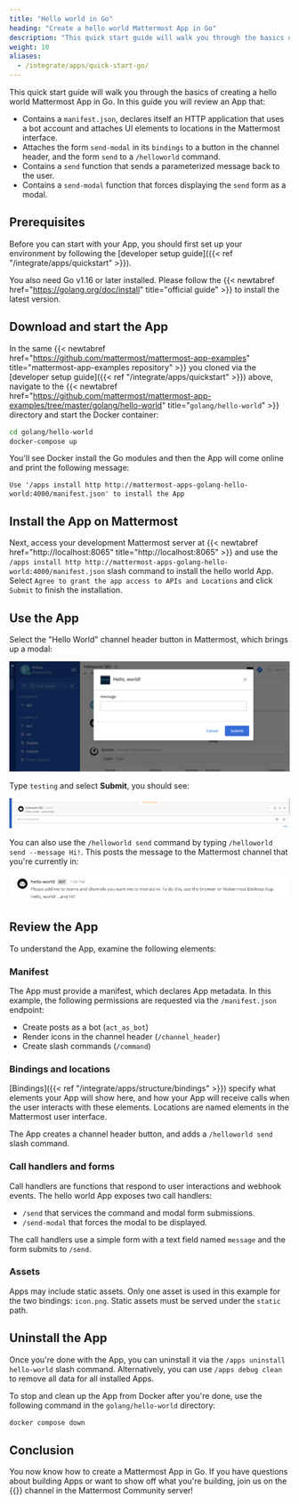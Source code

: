 ```yaml
---
title: "Hello world in Go"
heading: "Create a hello world Mattermost App in Go"
description: "This quick start guide will walk you through the basics of creating a hello world Mattermost App in Go."
weight: 10
aliases:
  - /integrate/apps/quick-start-go/
---
```


This quick start guide will walk you through the basics of creating a hello world Mattermost App in Go. In this guide you will review an App that:

- Contains a `manifest.json`, declares itself an HTTP application that uses a bot account and attaches UI elements to locations in the Mattermost interface.
- Attaches the form `send-modal` in its `bindings` to a button in the channel header, and the form `send` to a `/helloworld` command.
- Contains a `send` function that sends a parameterized message back to the user.
- Contains a `send-modal` function that forces displaying the `send` form as a modal.

## Prerequisites

Before you can start with your App, you should first set up your environment by following the [developer setup guide]({{< ref "/integrate/apps/quickstart" >}}).

You also need Go v1.16 or later installed. Please follow the {{< newtabref href="https://golang.org/doc/install" title="official guide" >}} to install the latest version.

## Download and start the App

In the same {{< newtabref href="https://github.com/mattermost/mattermost-app-examples" title="mattermost-app-examples repository" >}} you cloned via the [developer setup guide]({{< ref "/integrate/apps/quickstart" >}}) above, navigate to the {{< newtabref href="https://github.com/mattermost/mattermost-app-examples/tree/master/golang/hello-world" title="`golang/hello-world`" >}} directory and start the Docker container:

```sh
cd golang/hello-world
docker-compose up
```

You'll see Docker install the Go modules and then the App will come online and print the following message:

    Use '/apps install http http://mattermost-apps-golang-hello-world:4000/manifest.json' to install the App

## Install the App on Mattermost

Next, access your development Mattermost server at {{< newtabref href="http://localhost:8065" title="http://localhost:8065" >}} and use the `/apps install http http://mattermost-apps-golang-hello-world:4000/manifest.json` slash command to install the hello world App. Select `Agree to grant the app access to APIs and Locations` and click `Submit` to finish the installation.

## Use the App

Select the "Hello World" channel header button in Mattermost, which brings up a modal:

![image](modal.png)

Type `testing` and select **Submit**, you should see:

![image](submit.png)

You can also use the `/helloworld send` command by typing `/helloworld send --message Hi!`. This posts the message to the Mattermost channel that you're currently in:

![image](command.png)

## Review the App

To understand the App, examine the following elements:

### Manifest

The App must provide a manifest, which declares App metadata. In this example, the following permissions are requested via the `/manifest.json` endpoint:

- Create posts as a bot (`act_as_bot`)
- Render icons in the channel header (`/channel_header`)
- Create slash commands (`/command`)

### Bindings and locations

[Bindings]({{< ref "/integrate/apps/structure/bindings" >}}) specify what elements your App will show here, and how your App will receive calls when the user interacts with these elements. Locations are named elements in the Mattermost user interface.

The App creates a channel header button, and adds a `/helloworld send` slash command.

### Call handlers and forms

Call handlers are functions that respond to user interactions and webhook events. The hello world App exposes two call handlers:

- `/send` that services the command and modal form submissions.
- `/send-modal` that forces the modal to be displayed.

The call handlers use a simple form with a text field named `message` and the form submits to `/send`.

### Assets

Apps may include static assets. Only one asset is used in this example for the two bindings: `icon.png`. Static assets must be served under the `static` path.

## Uninstall the App

Once you're done with the App, you can uninstall it via the `/apps uninstall hello-world` slash command. Alternatively, you can use `/apps debug clean` to remove all data for all installed Apps.

To stop and clean up the App from Docker after you're done, use the following command in the `golang/hello-world` directory:

```sh
docker compose down
```

## Conclusion

You now know how to create a Mattermost App in Go. If you have questions about building Apps or want to show off what you're building, join us on the {{<newtabref title="Mattermost Apps" href="https://community.mattermost.com/core/channels/mattermost-apps">}} channel in the Mattermost Community server!
